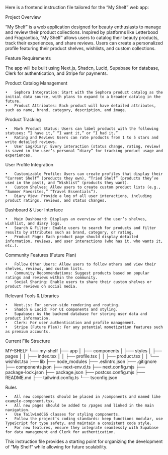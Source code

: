 Here is a frontend instruction file tailored for the “My Shelf” web app:

Project Overview

“My Shelf” is a web application designed for beauty enthusiasts to manage and review their product collections. Inspired by platforms like Letterboxd and Fragrantica, “My Shelf” allows users to catalog their beauty products, track their experiences, and share reviews. Users can create a personalized profile featuring their product shelves, wishlists, and custom collections.

Feature Requirements

The app will be built using Next.js, Shadcn, Lucid, Supabase for database, Clerk for authentication, and Stripe for payments.

Product Catalog Management

	•	Sephora Integration: Start with the Sephora product catalog as the initial data source, with plans to expand to a broader catalog in the future.
	•	Product Attributes: Each product will have detailed attributes, such as name, brand, category, description, and image.

Product Tracking

	•	Mark Product Status: Users can label products with the following statuses: “I have it,” “I want it,” or “I had it.”
	•	Rating and Review: Users can rate products from 1 to 5 stars and write detailed reviews.
	•	User Log/Diary: Every interaction (status change, rating, review) is saved in the user’s personal “diary” for tracking product usage and experiences.

User Profile Integration

	•	Customizable Profile: Users can create profiles that display their “Current Shelf” (products they own), “Tried Shelf” (products they’ve used in the past), and “Wishlist” (products they want).
	•	Custom Shelves: Allow users to create custom product lists (e.g., “Summer Favorites,” “Travel Essentials”).
	•	Diary View: Provide a log of all user interactions, including product ratings, reviews, and status changes.

Dashboard & User Interface

	•	Main Dashboard: Displays an overview of the user’s shelves, wishlist, and diary logs.
	•	Search & Filter: Enable users to search for products and filter results by attributes such as brand, category, or rating.
	•	Product Page: Each product page should display detailed information, reviews, and user interactions (who has it, who wants it, etc.).

Community Features (Future Plan)

	•	Follow Other Users: Allow users to follow others and view their shelves, reviews, and custom lists.
	•	Community Recommendations: Suggest products based on popular ratings and reviews within the community.
	•	Social Sharing: Enable users to share their custom shelves or product reviews on social media.

Relevant Tools & Libraries

	•	Next.js: For server-side rendering and routing.
	•	Shadcn & Lucid: For UI components and styling.
	•	Supabase: As the backend database for storing user data and product information.
	•	Clerk: For user authentication and profile management.
	•	Stripe (Future Plan): For any potential monetization features such as premium accounts.

Current File Structure

MY-SHELF
└── my-shelf
├── app
│   ├── components
│   ├── styles
│   ├── pages
│   │   ├── index.tsx
│   │   ├── profile.tsx
│   │   ├── product.tsx
│   │   └── wishlist.tsx
├── lib
├── node_modules
├── .eslintrc.json
├── .gitignore
├── components.json
├── next-env.d.ts
├── next.config.mjs
├── package-lock.json
├── package.json
├── postcss.config.mjs
├── README.md
├── tailwind.config.ts
└── tsconfig.json

Rules

	•	All new components should be placed in /components and named like example-component.tsx.
	•	All new pages should be added to /pages and linked in the main navigation.
	•	Use TailwindCSS classes for styling components.
	•	Follow the project’s coding standards: keep functions modular, use TypeScript for type safety, and maintain a consistent code style.
	•	For new features, ensure they integrate seamlessly with Supabase for data management and Clerk for authentication.

This instruction file provides a starting point for organizing the development of “My Shelf” while allowing for future scalability.